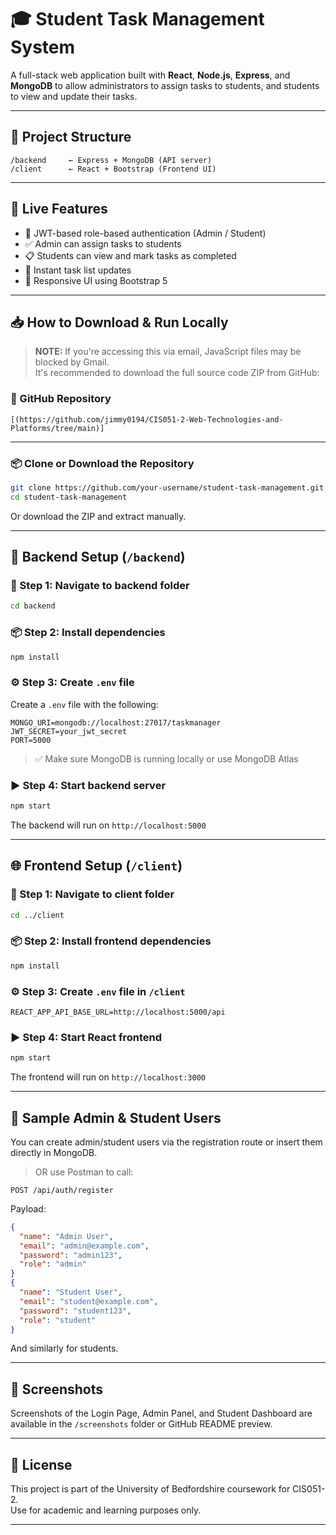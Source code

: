# 🎓 Student Task Management System

A full-stack web application built with **React**, **Node.js**, **Express**, and **MongoDB** to allow administrators to assign tasks to students, and students to view and update their tasks.

---

## 📁 Project Structure

```
/backend     ← Express + MongoDB (API server)
/client      ← React + Bootstrap (Frontend UI)
```

---

## 🚀 Live Features

- 🔐 JWT-based role-based authentication (Admin / Student)
- ✅ Admin can assign tasks to students
- 📋 Students can view and mark tasks as completed
- 🔄 Instant task list updates
- 📱 Responsive UI using Bootstrap 5

---

## 📥 How to Download & Run Locally

> **NOTE:** If you're accessing this via email, JavaScript files may be blocked by Gmail.  
> It's recommended to download the full source code ZIP from GitHub:

### 🔗 GitHub Repository
```
[(https://github.com/jimmy0194/CIS051-2-Web-Technologies-and-Platforms/tree/main)]
```

---

### 📦 Clone or Download the Repository

```bash
git clone https://github.com/your-username/student-task-management.git
cd student-task-management
```

Or download the ZIP and extract manually.

---

## 🔧 Backend Setup (`/backend`)

### 📁 Step 1: Navigate to backend folder
```bash
cd backend
```

### 📦 Step 2: Install dependencies
```bash
npm install
```

### ⚙️ Step 3: Create `.env` file
Create a `.env` file with the following:

```
MONGO_URI=mongodb://localhost:27017/taskmanager
JWT_SECRET=your_jwt_secret
PORT=5000
```

> ✅ Make sure MongoDB is running locally or use MongoDB Atlas

### ▶️ Step 4: Start backend server
```bash
npm start
```

The backend will run on `http://localhost:5000`

---

## 🌐 Frontend Setup (`/client`)

### 📁 Step 1: Navigate to client folder
```bash
cd ../client
```

### 📦 Step 2: Install frontend dependencies
```bash
npm install
```

### ⚙️ Step 3: Create `.env` file in `/client`
```
REACT_APP_API_BASE_URL=http://localhost:5000/api
```

### ▶️ Step 4: Start React frontend
```bash
npm start
```

The frontend will run on `http://localhost:3000`

---

## 🧪 Sample Admin & Student Users

You can create admin/student users via the registration route or insert them directly in MongoDB.

> OR use Postman to call:
```http
POST /api/auth/register
```

Payload:
```json
{
  "name": "Admin User",
  "email": "admin@example.com",
  "password": "admin123",
  "role": "admin"
}
{
  "name": "Student User",
  "email": "student@example.com",
  "password": "student123",
  "role": "student"
}

```

And similarly for students.

---

## 📸 Screenshots

Screenshots of the Login Page, Admin Panel, and Student Dashboard are available in the `/screenshots` folder or GitHub README preview.

---

## 📃 License

This project is part of the University of Bedfordshire coursework for CIS051-2.  
Use for academic and learning purposes only.

---
